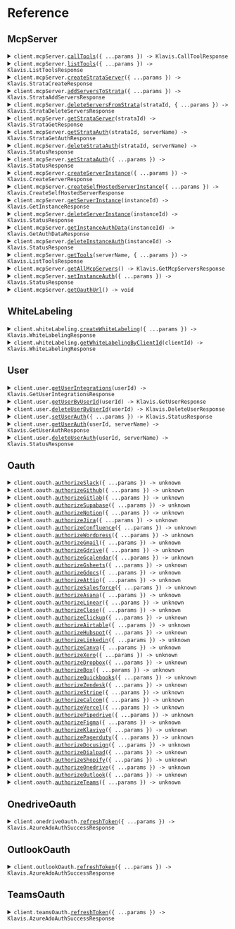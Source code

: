 # Reference

## McpServer

<details><summary><code>client.mcpServer.<a href="/src/api/resources/mcpServer/client/Client.ts">callTools</a>({ ...params }) -> Klavis.CallToolResponse</code></summary>
<dl>
<dd>

#### 📝 Description

<dl>
<dd>

<dl>
<dd>

Calls a tool on a specific remote MCP server, used for function calling. Eliminates the need for manual MCP code implementation.
Under the hood, Klavis will instantiates an MCP client and establishes a connection with the remote MCP server to call the tool.

</dd>
</dl>
</dd>
</dl>

#### 🔌 Usage

<dl>
<dd>

<dl>
<dd>

```typescript
await client.mcpServer.callTools({
    serverUrl: "serverUrl",
    toolName: "toolName",
});
```

</dd>
</dl>
</dd>
</dl>

#### ⚙️ Parameters

<dl>
<dd>

<dl>
<dd>

**request:** `Klavis.CallToolRequest`

</dd>
</dl>

<dl>
<dd>

**requestOptions:** `McpServer.RequestOptions`

</dd>
</dl>
</dd>
</dl>

</dd>
</dl>
</details>

<details><summary><code>client.mcpServer.<a href="/src/api/resources/mcpServer/client/Client.ts">listTools</a>({ ...params }) -> Klavis.ListToolsResponse</code></summary>
<dl>
<dd>

#### 📝 Description

<dl>
<dd>

<dl>
<dd>

Lists all tools available for a specific remote MCP server in various AI model formats.

This eliminates the need for manual MCP code implementation and format conversion.
Under the hood, Klavis instantiates an MCP client and establishes a connection
with the remote MCP server to retrieve available tools.

</dd>
</dl>
</dd>
</dl>

#### 🔌 Usage

<dl>
<dd>

<dl>
<dd>

```typescript
await client.mcpServer.listTools({
    serverUrl: "serverUrl",
});
```

</dd>
</dl>
</dd>
</dl>

#### ⚙️ Parameters

<dl>
<dd>

<dl>
<dd>

**request:** `Klavis.ListToolsRequest`

</dd>
</dl>

<dl>
<dd>

**requestOptions:** `McpServer.RequestOptions`

</dd>
</dl>
</dd>
</dl>

</dd>
</dl>
</details>

<details><summary><code>client.mcpServer.<a href="/src/api/resources/mcpServer/client/Client.ts">createStrataServer</a>({ ...params }) -> Klavis.StrataCreateResponse</code></summary>
<dl>
<dd>

#### 📝 Description

<dl>
<dd>

<dl>
<dd>

Create a Strata MCP server.

Parameters:

- servers: Can be 'ALL' to add all available Klavis integration, a list of specific server names, or null to add no servers
- externalServers: Optional list of external MCP servers to validate and add
  </dd>
  </dl>
  </dd>
  </dl>

#### 🔌 Usage

<dl>
<dd>

<dl>
<dd>

```typescript
await client.mcpServer.createStrataServer({
    userId: "userId",
});
```

</dd>
</dl>
</dd>
</dl>

#### ⚙️ Parameters

<dl>
<dd>

<dl>
<dd>

**request:** `Klavis.StrataCreateRequest`

</dd>
</dl>

<dl>
<dd>

**requestOptions:** `McpServer.RequestOptions`

</dd>
</dl>
</dd>
</dl>

</dd>
</dl>
</details>

<details><summary><code>client.mcpServer.<a href="/src/api/resources/mcpServer/client/Client.ts">addServersToStrata</a>({ ...params }) -> Klavis.StrataAddServersResponse</code></summary>
<dl>
<dd>

#### 📝 Description

<dl>
<dd>

<dl>
<dd>

Add servers to an existing Strata MCP server.

Note: After adding servers, you need to reconnect the MCP server so that list_tool can be updated with the new servers.

Parameters:

- servers: Can be 'ALL' to add all available servers, a list of specific server names, or null to add no servers
- externalServers: Optional list of external MCP servers to validate and add
  </dd>
  </dl>
  </dd>
  </dl>

#### 🔌 Usage

<dl>
<dd>

<dl>
<dd>

```typescript
await client.mcpServer.addServersToStrata({
    strataId: "strataId",
});
```

</dd>
</dl>
</dd>
</dl>

#### ⚙️ Parameters

<dl>
<dd>

<dl>
<dd>

**request:** `Klavis.StrataAddServersRequest`

</dd>
</dl>

<dl>
<dd>

**requestOptions:** `McpServer.RequestOptions`

</dd>
</dl>
</dd>
</dl>

</dd>
</dl>
</details>

<details><summary><code>client.mcpServer.<a href="/src/api/resources/mcpServer/client/Client.ts">deleteServersFromStrata</a>(strataId, { ...params }) -> Klavis.StrataDeleteServersResponse</code></summary>
<dl>
<dd>

#### 📝 Description

<dl>
<dd>

<dl>
<dd>

Delete servers from an existing Strata MCP server.

Note: After deleting servers, you need to reconnect the MCP server so that list_tool can be updated to reflect the removed servers.

Parameters:

- strataId: The strata server ID (path parameter)
- servers: Can be 'ALL' to delete all available Klavis integration, a list of specific server names, or null to delete no servers
- externalServers: Query parameter - comma-separated list of external server names to delete

Returns separate lists for deleted Klavis servers and deleted external servers.

</dd>
</dl>
</dd>
</dl>

#### 🔌 Usage

<dl>
<dd>

<dl>
<dd>

```typescript
await client.mcpServer.deleteServersFromStrata("strataId");
```

</dd>
</dl>
</dd>
</dl>

#### ⚙️ Parameters

<dl>
<dd>

<dl>
<dd>

**strataId:** `string`

</dd>
</dl>

<dl>
<dd>

**request:** `Klavis.DeleteServersFromStrataMcpServerStrataStrataIdServersDeleteRequest`

</dd>
</dl>

<dl>
<dd>

**requestOptions:** `McpServer.RequestOptions`

</dd>
</dl>
</dd>
</dl>

</dd>
</dl>
</details>

<details><summary><code>client.mcpServer.<a href="/src/api/resources/mcpServer/client/Client.ts">getStrataServer</a>(strataId) -> Klavis.StrataGetResponse</code></summary>
<dl>
<dd>

#### 📝 Description

<dl>
<dd>

<dl>
<dd>

Get information about an existing Strata MCP server instance.

Returns the strata URL, connected klavis servers, connected external servers (with URLs),
and authentication URLs for klavis servers.

</dd>
</dl>
</dd>
</dl>

#### 🔌 Usage

<dl>
<dd>

<dl>
<dd>

```typescript
await client.mcpServer.getStrataServer("strataId");
```

</dd>
</dl>
</dd>
</dl>

#### ⚙️ Parameters

<dl>
<dd>

<dl>
<dd>

**strataId:** `string`

</dd>
</dl>

<dl>
<dd>

**requestOptions:** `McpServer.RequestOptions`

</dd>
</dl>
</dd>
</dl>

</dd>
</dl>
</details>

<details><summary><code>client.mcpServer.<a href="/src/api/resources/mcpServer/client/Client.ts">getStrataAuth</a>(strataId, serverName) -> Klavis.StrataGetAuthResponse</code></summary>
<dl>
<dd>

#### 📝 Description

<dl>
<dd>

<dl>
<dd>

Retrieves authentication data for a specific integration within a Strata MCP server.

Returns the authentication data if available, along with authentication status.

</dd>
</dl>
</dd>
</dl>

#### 🔌 Usage

<dl>
<dd>

<dl>
<dd>

```typescript
await client.mcpServer.getStrataAuth("strataId", "Affinity");
```

</dd>
</dl>
</dd>
</dl>

#### ⚙️ Parameters

<dl>
<dd>

<dl>
<dd>

**strataId:** `string` — The strata server ID

</dd>
</dl>

<dl>
<dd>

**serverName:** `Klavis.McpServerName` — The name of the Klavis MCP server to get authentication for (e.g., 'GitHub', 'Jira')

</dd>
</dl>

<dl>
<dd>

**requestOptions:** `McpServer.RequestOptions`

</dd>
</dl>
</dd>
</dl>

</dd>
</dl>
</details>

<details><summary><code>client.mcpServer.<a href="/src/api/resources/mcpServer/client/Client.ts">deleteStrataAuth</a>(strataId, serverName) -> Klavis.StatusResponse</code></summary>
<dl>
<dd>

#### 📝 Description

<dl>
<dd>

<dl>
<dd>

Deletes authentication data for a specific integration within a Strata MCP server.

This will clear the stored authentication credentials, effectively unauthenticating the server.

</dd>
</dl>
</dd>
</dl>

#### 🔌 Usage

<dl>
<dd>

<dl>
<dd>

```typescript
await client.mcpServer.deleteStrataAuth("strataId", "Affinity");
```

</dd>
</dl>
</dd>
</dl>

#### ⚙️ Parameters

<dl>
<dd>

<dl>
<dd>

**strataId:** `string` — The strata server ID

</dd>
</dl>

<dl>
<dd>

**serverName:** `Klavis.McpServerName` — The name of the Klavis MCP server to delete authentication for (e.g., 'github', 'jira')

</dd>
</dl>

<dl>
<dd>

**requestOptions:** `McpServer.RequestOptions`

</dd>
</dl>
</dd>
</dl>

</dd>
</dl>
</details>

<details><summary><code>client.mcpServer.<a href="/src/api/resources/mcpServer/client/Client.ts">setStrataAuth</a>({ ...params }) -> Klavis.StatusResponse</code></summary>
<dl>
<dd>

#### 📝 Description

<dl>
<dd>

<dl>
<dd>

Sets authentication data for a specific integration within a Strata MCP server.

Accepts either API key authentication or general authentication data.

</dd>
</dl>
</dd>
</dl>

#### 🔌 Usage

<dl>
<dd>

<dl>
<dd>

```typescript
await client.mcpServer.setStrataAuth({
    strataId: "strataId",
    serverName: "Affinity",
    authData: {},
});
```

</dd>
</dl>
</dd>
</dl>

#### ⚙️ Parameters

<dl>
<dd>

<dl>
<dd>

**request:** `Klavis.StrataSetAuthRequest`

</dd>
</dl>

<dl>
<dd>

**requestOptions:** `McpServer.RequestOptions`

</dd>
</dl>
</dd>
</dl>

</dd>
</dl>
</details>

<details><summary><code>client.mcpServer.<a href="/src/api/resources/mcpServer/client/Client.ts">createServerInstance</a>({ ...params }) -> Klavis.CreateServerResponse</code></summary>
<dl>
<dd>

#### 📝 Description

<dl>
<dd>

<dl>
<dd>

Creates a URL for a specified MCP server,
validating the request with an API key and user details.
Returns the existing server URL if it already exists for the user.
If OAuth is configured for the server, also returns the base OAuth authorization URL.

</dd>
</dl>
</dd>
</dl>

#### 🔌 Usage

<dl>
<dd>

<dl>
<dd>

```typescript
await client.mcpServer.createServerInstance({
    serverName: "Affinity",
    userId: "userId",
});
```

</dd>
</dl>
</dd>
</dl>

#### ⚙️ Parameters

<dl>
<dd>

<dl>
<dd>

**request:** `Klavis.CreateServerRequest`

</dd>
</dl>

<dl>
<dd>

**requestOptions:** `McpServer.RequestOptions`

</dd>
</dl>
</dd>
</dl>

</dd>
</dl>
</details>

<details><summary><code>client.mcpServer.<a href="/src/api/resources/mcpServer/client/Client.ts">createSelfHostedServerInstance</a>({ ...params }) -> Klavis.CreateSelfHostedServerResponse</code></summary>
<dl>
<dd>

#### 📝 Description

<dl>
<dd>

<dl>
<dd>

Creates an instance id for a self-hosted MCP server,
validating the request with an API key and user details.
The main purpose of this endpoint is to create an instance id for a self-hosted MCP server.
The instance id is used to identify and store the auth metadata in the database.
Returns the existing instance id if it already exists for the user.

</dd>
</dl>
</dd>
</dl>

#### 🔌 Usage

<dl>
<dd>

<dl>
<dd>

```typescript
await client.mcpServer.createSelfHostedServerInstance({
    serverName: "Affinity",
    userId: "userId",
});
```

</dd>
</dl>
</dd>
</dl>

#### ⚙️ Parameters

<dl>
<dd>

<dl>
<dd>

**request:** `Klavis.CreateSelfHostedServerRequest`

</dd>
</dl>

<dl>
<dd>

**requestOptions:** `McpServer.RequestOptions`

</dd>
</dl>
</dd>
</dl>

</dd>
</dl>
</details>

<details><summary><code>client.mcpServer.<a href="/src/api/resources/mcpServer/client/Client.ts">getServerInstance</a>(instanceId) -> Klavis.GetInstanceResponse</code></summary>
<dl>
<dd>

#### 📝 Description

<dl>
<dd>

<dl>
<dd>

Checks the details of a specific server connection instance using its unique ID and API key,
returning server details like authentication status and associated server/platform info.

</dd>
</dl>
</dd>
</dl>

#### 🔌 Usage

<dl>
<dd>

<dl>
<dd>

```typescript
await client.mcpServer.getServerInstance("instanceId");
```

</dd>
</dl>
</dd>
</dl>

#### ⚙️ Parameters

<dl>
<dd>

<dl>
<dd>

**instanceId:** `string` — The ID of the connection integration instance whose status is being checked. This is returned by the Create API.

</dd>
</dl>

<dl>
<dd>

**requestOptions:** `McpServer.RequestOptions`

</dd>
</dl>
</dd>
</dl>

</dd>
</dl>
</details>

<details><summary><code>client.mcpServer.<a href="/src/api/resources/mcpServer/client/Client.ts">deleteServerInstance</a>(instanceId) -> Klavis.StatusResponse</code></summary>
<dl>
<dd>

#### 📝 Description

<dl>
<dd>

<dl>
<dd>

Completely removes a server connection instance using its unique ID,
deleting all associated data from the system.

</dd>
</dl>
</dd>
</dl>

#### 🔌 Usage

<dl>
<dd>

<dl>
<dd>

```typescript
await client.mcpServer.deleteServerInstance("instanceId");
```

</dd>
</dl>
</dd>
</dl>

#### ⚙️ Parameters

<dl>
<dd>

<dl>
<dd>

**instanceId:** `string` — The ID of the connection instance to delete.

</dd>
</dl>

<dl>
<dd>

**requestOptions:** `McpServer.RequestOptions`

</dd>
</dl>
</dd>
</dl>

</dd>
</dl>
</details>

<details><summary><code>client.mcpServer.<a href="/src/api/resources/mcpServer/client/Client.ts">getInstanceAuthData</a>(instanceId) -> Klavis.GetAuthDataResponse</code></summary>
<dl>
<dd>

#### 📝 Description

<dl>
<dd>

<dl>
<dd>

Retrieves the auth data for a specific integration instance that the API key owner controls.
Includes access token, refresh token, and other authentication data.

This endpoint includes proper ownership verification to ensure users can only access
authentication data for integration instances they own. It also handles token refresh if needed.

</dd>
</dl>
</dd>
</dl>

#### 🔌 Usage

<dl>
<dd>

<dl>
<dd>

```typescript
await client.mcpServer.getInstanceAuthData("instanceId");
```

</dd>
</dl>
</dd>
</dl>

#### ⚙️ Parameters

<dl>
<dd>

<dl>
<dd>

**instanceId:** `string` — The ID of the connection integration instance to get auth data for.

</dd>
</dl>

<dl>
<dd>

**requestOptions:** `McpServer.RequestOptions`

</dd>
</dl>
</dd>
</dl>

</dd>
</dl>
</details>

<details><summary><code>client.mcpServer.<a href="/src/api/resources/mcpServer/client/Client.ts">deleteInstanceAuth</a>(instanceId) -> Klavis.StatusResponse</code></summary>
<dl>
<dd>

#### 📝 Description

<dl>
<dd>

<dl>
<dd>

Deletes authentication data for a specific server connection instance.

</dd>
</dl>
</dd>
</dl>

#### 🔌 Usage

<dl>
<dd>

<dl>
<dd>

```typescript
await client.mcpServer.deleteInstanceAuth("instanceId");
```

</dd>
</dl>
</dd>
</dl>

#### ⚙️ Parameters

<dl>
<dd>

<dl>
<dd>

**instanceId:** `string` — The ID of the connection instance to delete auth for.

</dd>
</dl>

<dl>
<dd>

**requestOptions:** `McpServer.RequestOptions`

</dd>
</dl>
</dd>
</dl>

</dd>
</dl>
</details>

<details><summary><code>client.mcpServer.<a href="/src/api/resources/mcpServer/client/Client.ts">getTools</a>(serverName, { ...params }) -> Klavis.ListToolsResponse</code></summary>
<dl>
<dd>

#### 📝 Description

<dl>
<dd>

<dl>
<dd>

Get tools information for any MCP server.

</dd>
</dl>
</dd>
</dl>

#### 🔌 Usage

<dl>
<dd>

<dl>
<dd>

```typescript
await client.mcpServer.getTools("Affinity");
```

</dd>
</dl>
</dd>
</dl>

#### ⚙️ Parameters

<dl>
<dd>

<dl>
<dd>

**serverName:** `Klavis.McpServerName` — The name of the target MCP server. Case-insensitive (e.g., 'google calendar', 'GOOGLE_CALENDAR', 'Google Calendar' are all valid).

</dd>
</dl>

<dl>
<dd>

**request:** `Klavis.McpServerGetToolsRequest`

</dd>
</dl>

<dl>
<dd>

**requestOptions:** `McpServer.RequestOptions`

</dd>
</dl>
</dd>
</dl>

</dd>
</dl>
</details>

<details><summary><code>client.mcpServer.<a href="/src/api/resources/mcpServer/client/Client.ts">getAllMcpServers</a>() -> Klavis.GetMcpServersResponse</code></summary>
<dl>
<dd>

#### 📝 Description

<dl>
<dd>

<dl>
<dd>

Get all MCP servers with their basic information including id, name, description, and tools.

</dd>
</dl>
</dd>
</dl>

#### 🔌 Usage

<dl>
<dd>

<dl>
<dd>

```typescript
await client.mcpServer.getAllMcpServers();
```

</dd>
</dl>
</dd>
</dl>

#### ⚙️ Parameters

<dl>
<dd>

<dl>
<dd>

**requestOptions:** `McpServer.RequestOptions`

</dd>
</dl>
</dd>
</dl>

</dd>
</dl>
</details>

<details><summary><code>client.mcpServer.<a href="/src/api/resources/mcpServer/client/Client.ts">setInstanceAuth</a>({ ...params }) -> Klavis.StatusResponse</code></summary>
<dl>
<dd>

#### 📝 Description

<dl>
<dd>

<dl>
<dd>

Sets authentication data for a specific integration instance.
Accepts either API key authentication or general authentication data.
This updates the auth_metadata for the specified integration instance.

</dd>
</dl>
</dd>
</dl>

#### 🔌 Usage

<dl>
<dd>

<dl>
<dd>

```typescript
await client.mcpServer.setInstanceAuth({
    instanceId: "instanceId",
    authData: {},
});
```

</dd>
</dl>
</dd>
</dl>

#### ⚙️ Parameters

<dl>
<dd>

<dl>
<dd>

**request:** `Klavis.SetAuthRequest`

</dd>
</dl>

<dl>
<dd>

**requestOptions:** `McpServer.RequestOptions`

</dd>
</dl>
</dd>
</dl>

</dd>
</dl>
</details>

<details><summary><code>client.mcpServer.<a href="/src/api/resources/mcpServer/client/Client.ts">getOauthUrl</a>() -> void</code></summary>
<dl>
<dd>

#### 🔌 Usage

<dl>
<dd>

<dl>
<dd>

```typescript
await client.mcpServer.getOauthUrl();
```

</dd>
</dl>
</dd>
</dl>

#### ⚙️ Parameters

<dl>
<dd>

<dl>
<dd>

**requestOptions:** `McpServer.RequestOptions`

</dd>
</dl>
</dd>
</dl>

</dd>
</dl>
</details>

## WhiteLabeling

<details><summary><code>client.whiteLabeling.<a href="/src/api/resources/whiteLabeling/client/Client.ts">createWhiteLabeling</a>({ ...params }) -> Klavis.WhiteLabelingResponse</code></summary>
<dl>
<dd>

#### 📝 Description

<dl>
<dd>

<dl>
<dd>

Saves OAuth white labeling information, or updates existing information if the `client_id` matches.

</dd>
</dl>
</dd>
</dl>

#### 🔌 Usage

<dl>
<dd>

<dl>
<dd>

```typescript
await client.whiteLabeling.createWhiteLabeling({
    client_id: "client_id",
    client_secret: "client_secret",
    server_name: "Airtable",
});
```

</dd>
</dl>
</dd>
</dl>

#### ⚙️ Parameters

<dl>
<dd>

<dl>
<dd>

**request:** `Klavis.CreateWhiteLabelingRequest`

</dd>
</dl>

<dl>
<dd>

**requestOptions:** `WhiteLabeling.RequestOptions`

</dd>
</dl>
</dd>
</dl>

</dd>
</dl>
</details>

<details><summary><code>client.whiteLabeling.<a href="/src/api/resources/whiteLabeling/client/Client.ts">getWhiteLabelingByClientId</a>(clientId) -> Klavis.WhiteLabelingResponse</code></summary>
<dl>
<dd>

#### 📝 Description

<dl>
<dd>

<dl>
<dd>

Retrieves white labeling information for a specific OAuth client ID.

</dd>
</dl>
</dd>
</dl>

#### 🔌 Usage

<dl>
<dd>

<dl>
<dd>

```typescript
await client.whiteLabeling.getWhiteLabelingByClientId("client_id");
```

</dd>
</dl>
</dd>
</dl>

#### ⚙️ Parameters

<dl>
<dd>

<dl>
<dd>

**clientId:** `string`

</dd>
</dl>

<dl>
<dd>

**requestOptions:** `WhiteLabeling.RequestOptions`

</dd>
</dl>
</dd>
</dl>

</dd>
</dl>
</details>

## User

<details><summary><code>client.user.<a href="/src/api/resources/user/client/Client.ts">getUserIntegrations</a>(userId) -> Klavis.GetUserIntegrationsResponse</code></summary>
<dl>
<dd>

#### 📝 Description

<dl>
<dd>

<dl>
<dd>

Get all available integrations (MCP server names) by user ID.
Returns a list of integration names as McpServerName types.

</dd>
</dl>
</dd>
</dl>

#### 🔌 Usage

<dl>
<dd>

<dl>
<dd>

```typescript
await client.user.getUserIntegrations("userId");
```

</dd>
</dl>
</dd>
</dl>

#### ⚙️ Parameters

<dl>
<dd>

<dl>
<dd>

**userId:** `string` — The external user ID

</dd>
</dl>

<dl>
<dd>

**requestOptions:** `User.RequestOptions`

</dd>
</dl>
</dd>
</dl>

</dd>
</dl>
</details>

<details><summary><code>client.user.<a href="/src/api/resources/user/client/Client.ts">getUserByUserId</a>(userId) -> Klavis.GetUserResponse</code></summary>
<dl>
<dd>

#### 📝 Description

<dl>
<dd>

<dl>
<dd>

Get user information by user_id.

</dd>
</dl>
</dd>
</dl>

#### 🔌 Usage

<dl>
<dd>

<dl>
<dd>

```typescript
await client.user.getUserByUserId("userId");
```

</dd>
</dl>
</dd>
</dl>

#### ⚙️ Parameters

<dl>
<dd>

<dl>
<dd>

**userId:** `string` — The identifier for the user to fetch.

</dd>
</dl>

<dl>
<dd>

**requestOptions:** `User.RequestOptions`

</dd>
</dl>
</dd>
</dl>

</dd>
</dl>
</details>

<details><summary><code>client.user.<a href="/src/api/resources/user/client/Client.ts">deleteUserByUserId</a>(userId) -> Klavis.DeleteUserResponse</code></summary>
<dl>
<dd>

#### 📝 Description

<dl>
<dd>

<dl>
<dd>

Delete a user and all associated data by user_id.
Users cannot delete their own accounts.
This operation will permanently remove all user data.

</dd>
</dl>
</dd>
</dl>

#### 🔌 Usage

<dl>
<dd>

<dl>
<dd>

```typescript
await client.user.deleteUserByUserId("userId");
```

</dd>
</dl>
</dd>
</dl>

#### ⚙️ Parameters

<dl>
<dd>

<dl>
<dd>

**userId:** `string` — The identifier for the user to delete.

</dd>
</dl>

<dl>
<dd>

**requestOptions:** `User.RequestOptions`

</dd>
</dl>
</dd>
</dl>

</dd>
</dl>
</details>

<details><summary><code>client.user.<a href="/src/api/resources/user/client/Client.ts">setUserAuth</a>({ ...params }) -> Klavis.StatusResponse</code></summary>
<dl>
<dd>

#### 📝 Description

<dl>
<dd>

<dl>
<dd>

Sets authentication data for a specific integration for a user.

Accepts either API key authentication or general authentication data.
This updates the auth_metadata for the specified user's integration instance.

</dd>
</dl>
</dd>
</dl>

#### 🔌 Usage

<dl>
<dd>

<dl>
<dd>

```typescript
await client.user.setUserAuth({
    userId: "userId",
    serverName: "Affinity",
    authData: {},
});
```

</dd>
</dl>
</dd>
</dl>

#### ⚙️ Parameters

<dl>
<dd>

<dl>
<dd>

**request:** `Klavis.SetUserAuthRequest`

</dd>
</dl>

<dl>
<dd>

**requestOptions:** `User.RequestOptions`

</dd>
</dl>
</dd>
</dl>

</dd>
</dl>
</details>

<details><summary><code>client.user.<a href="/src/api/resources/user/client/Client.ts">getUserAuth</a>(userId, serverName) -> Klavis.GetUserAuthResponse</code></summary>
<dl>
<dd>

#### 📝 Description

<dl>
<dd>

<dl>
<dd>

Retrieves authentication data for a specific integration for a user.

Returns the authentication data if available, along with authentication status.
Includes token refresh handling if needed.

</dd>
</dl>
</dd>
</dl>

#### 🔌 Usage

<dl>
<dd>

<dl>
<dd>

```typescript
await client.user.getUserAuth("userId", "Affinity");
```

</dd>
</dl>
</dd>
</dl>

#### ⚙️ Parameters

<dl>
<dd>

<dl>
<dd>

**userId:** `string` — The identifier for the user

</dd>
</dl>

<dl>
<dd>

**serverName:** `Klavis.McpServerName` — The name of the MCP server (e.g., 'GitHub', 'Jira')

</dd>
</dl>

<dl>
<dd>

**requestOptions:** `User.RequestOptions`

</dd>
</dl>
</dd>
</dl>

</dd>
</dl>
</details>

<details><summary><code>client.user.<a href="/src/api/resources/user/client/Client.ts">deleteUserAuth</a>(userId, serverName) -> Klavis.StatusResponse</code></summary>
<dl>
<dd>

#### 📝 Description

<dl>
<dd>

<dl>
<dd>

Deletes authentication data for a specific integration for a user.

This will clear the stored authentication credentials, effectively unauthenticating the integration.

</dd>
</dl>
</dd>
</dl>

#### 🔌 Usage

<dl>
<dd>

<dl>
<dd>

```typescript
await client.user.deleteUserAuth("userId", "Affinity");
```

</dd>
</dl>
</dd>
</dl>

#### ⚙️ Parameters

<dl>
<dd>

<dl>
<dd>

**userId:** `string` — The unique identifier for the user

</dd>
</dl>

<dl>
<dd>

**serverName:** `Klavis.McpServerName` — The name of the MCP server to delete authentication for (e.g., 'github', 'jira')

</dd>
</dl>

<dl>
<dd>

**requestOptions:** `User.RequestOptions`

</dd>
</dl>
</dd>
</dl>

</dd>
</dl>
</details>

## Oauth

<details><summary><code>client.oauth.<a href="/src/api/resources/oauth/client/Client.ts">authorizeSlack</a>({ ...params }) -> unknown</code></summary>
<dl>
<dd>

#### 📝 Description

<dl>
<dd>

<dl>
<dd>

Start Slack OAuth flow

Parameters:

- instance_id: Identifier for the instance requesting authorization
- client_id: Optional client ID for white labeling
- scope: Optional scopes to request (comma-separated)
- user_scope: Optional user-specific scopes to request (comma-separated)
- redirect_url: Optional URL to redirect to after authorization completes
  </dd>
  </dl>
  </dd>
  </dl>

#### 🔌 Usage

<dl>
<dd>

<dl>
<dd>

```typescript
await client.oauth.authorizeSlack({
    instance_id: "instance_id",
});
```

</dd>
</dl>
</dd>
</dl>

#### ⚙️ Parameters

<dl>
<dd>

<dl>
<dd>

**request:** `Klavis.OauthAuthorizeSlackRequest`

</dd>
</dl>

<dl>
<dd>

**requestOptions:** `Oauth.RequestOptions`

</dd>
</dl>
</dd>
</dl>

</dd>
</dl>
</details>

<details><summary><code>client.oauth.<a href="/src/api/resources/oauth/client/Client.ts">authorizeGithub</a>({ ...params }) -> unknown</code></summary>
<dl>
<dd>

#### 📝 Description

<dl>
<dd>

<dl>
<dd>

Start GitHub OAuth flow

Parameters:

- instance_id: Identifier for the instance requesting authorization
- client_id: Optional client ID for white labeling
- scope: Optional scopes to request (comma-separated)
- redirect_url: Optional URL to redirect to after authorization completes
  </dd>
  </dl>
  </dd>
  </dl>

#### 🔌 Usage

<dl>
<dd>

<dl>
<dd>

```typescript
await client.oauth.authorizeGithub({
    instance_id: "instance_id",
});
```

</dd>
</dl>
</dd>
</dl>

#### ⚙️ Parameters

<dl>
<dd>

<dl>
<dd>

**request:** `Klavis.OauthAuthorizeGithubRequest`

</dd>
</dl>

<dl>
<dd>

**requestOptions:** `Oauth.RequestOptions`

</dd>
</dl>
</dd>
</dl>

</dd>
</dl>
</details>

<details><summary><code>client.oauth.<a href="/src/api/resources/oauth/client/Client.ts">authorizeGitlab</a>({ ...params }) -> unknown</code></summary>
<dl>
<dd>

#### 📝 Description

<dl>
<dd>

<dl>
<dd>

Start GitLab OAuth flow

Parameters:

- instance_id: Identifier for the instance requesting authorization
- client_id: Optional client ID for white labeling
- scope: Optional scopes to request (space-separated)
- redirect_url: Optional URL to redirect to after authorization completes
  </dd>
  </dl>
  </dd>
  </dl>

#### 🔌 Usage

<dl>
<dd>

<dl>
<dd>

```typescript
await client.oauth.authorizeGitlab({
    instance_id: "instance_id",
});
```

</dd>
</dl>
</dd>
</dl>

#### ⚙️ Parameters

<dl>
<dd>

<dl>
<dd>

**request:** `Klavis.OauthAuthorizeGitlabRequest`

</dd>
</dl>

<dl>
<dd>

**requestOptions:** `Oauth.RequestOptions`

</dd>
</dl>
</dd>
</dl>

</dd>
</dl>
</details>

<details><summary><code>client.oauth.<a href="/src/api/resources/oauth/client/Client.ts">authorizeSupabase</a>({ ...params }) -> unknown</code></summary>
<dl>
<dd>

#### 📝 Description

<dl>
<dd>

<dl>
<dd>

Start Supabase OAuth flow

Parameters:

- instance_id: Identifier for the instance requesting authorization
- client_id: Optional client ID for white labeling
- redirect_url: Optional URL to redirect to after authorization completes
  </dd>
  </dl>
  </dd>
  </dl>

#### 🔌 Usage

<dl>
<dd>

<dl>
<dd>

```typescript
await client.oauth.authorizeSupabase({
    instance_id: "instance_id",
});
```

</dd>
</dl>
</dd>
</dl>

#### ⚙️ Parameters

<dl>
<dd>

<dl>
<dd>

**request:** `Klavis.OauthAuthorizeSupabaseRequest`

</dd>
</dl>

<dl>
<dd>

**requestOptions:** `Oauth.RequestOptions`

</dd>
</dl>
</dd>
</dl>

</dd>
</dl>
</details>

<details><summary><code>client.oauth.<a href="/src/api/resources/oauth/client/Client.ts">authorizeNotion</a>({ ...params }) -> unknown</code></summary>
<dl>
<dd>

#### 📝 Description

<dl>
<dd>

<dl>
<dd>

Start Notion OAuth flow

Parameters:

- instance_id: Identifier for the instance requesting authorization
- client_id: Optional client ID for white labeling
- scope: Optional scopes to request (comma-separated)
- redirect_url: Optional URL to redirect to after authorization completes
  </dd>
  </dl>
  </dd>
  </dl>

#### 🔌 Usage

<dl>
<dd>

<dl>
<dd>

```typescript
await client.oauth.authorizeNotion({
    instance_id: "instance_id",
});
```

</dd>
</dl>
</dd>
</dl>

#### ⚙️ Parameters

<dl>
<dd>

<dl>
<dd>

**request:** `Klavis.OauthAuthorizeNotionRequest`

</dd>
</dl>

<dl>
<dd>

**requestOptions:** `Oauth.RequestOptions`

</dd>
</dl>
</dd>
</dl>

</dd>
</dl>
</details>

<details><summary><code>client.oauth.<a href="/src/api/resources/oauth/client/Client.ts">authorizeJira</a>({ ...params }) -> unknown</code></summary>
<dl>
<dd>

#### 📝 Description

<dl>
<dd>

<dl>
<dd>

Start Jira OAuth flow

Parameters:

- instance_id: Identifier for the instance requesting authorization
- client_id: Optional client ID for white labeling
- scope: Optional scopes to request (comma-separated)
- redirect_url: Optional URL to redirect to after authorization completes
  </dd>
  </dl>
  </dd>
  </dl>

#### 🔌 Usage

<dl>
<dd>

<dl>
<dd>

```typescript
await client.oauth.authorizeJira({
    instance_id: "instance_id",
});
```

</dd>
</dl>
</dd>
</dl>

#### ⚙️ Parameters

<dl>
<dd>

<dl>
<dd>

**request:** `Klavis.OauthAuthorizeJiraRequest`

</dd>
</dl>

<dl>
<dd>

**requestOptions:** `Oauth.RequestOptions`

</dd>
</dl>
</dd>
</dl>

</dd>
</dl>
</details>

<details><summary><code>client.oauth.<a href="/src/api/resources/oauth/client/Client.ts">authorizeConfluence</a>({ ...params }) -> unknown</code></summary>
<dl>
<dd>

#### 📝 Description

<dl>
<dd>

<dl>
<dd>

Start Confluence OAuth flow

Parameters:

- instance_id: Identifier for the instance requesting authorization
- client_id: Optional client ID for white labeling
- scope: Optional scopes to request (comma-separated)
- redirect_url: Optional URL to redirect to after authorization completes
  </dd>
  </dl>
  </dd>
  </dl>

#### 🔌 Usage

<dl>
<dd>

<dl>
<dd>

```typescript
await client.oauth.authorizeConfluence({
    instance_id: "instance_id",
});
```

</dd>
</dl>
</dd>
</dl>

#### ⚙️ Parameters

<dl>
<dd>

<dl>
<dd>

**request:** `Klavis.OauthAuthorizeConfluenceRequest`

</dd>
</dl>

<dl>
<dd>

**requestOptions:** `Oauth.RequestOptions`

</dd>
</dl>
</dd>
</dl>

</dd>
</dl>
</details>

<details><summary><code>client.oauth.<a href="/src/api/resources/oauth/client/Client.ts">authorizeWordpress</a>({ ...params }) -> unknown</code></summary>
<dl>
<dd>

#### 📝 Description

<dl>
<dd>

<dl>
<dd>

Start WordPress OAuth flow

Parameters:

- instance_id: Identifier for the instance requesting authorization
- client_id: Optional client ID for white labeling
- scope: Optional scopes to request (comma-separated)
- redirect_url: Optional URL to redirect to after authorization completes
  </dd>
  </dl>
  </dd>
  </dl>

#### 🔌 Usage

<dl>
<dd>

<dl>
<dd>

```typescript
await client.oauth.authorizeWordpress({
    instance_id: "instance_id",
});
```

</dd>
</dl>
</dd>
</dl>

#### ⚙️ Parameters

<dl>
<dd>

<dl>
<dd>

**request:** `Klavis.OauthAuthorizeWordpressRequest`

</dd>
</dl>

<dl>
<dd>

**requestOptions:** `Oauth.RequestOptions`

</dd>
</dl>
</dd>
</dl>

</dd>
</dl>
</details>

<details><summary><code>client.oauth.<a href="/src/api/resources/oauth/client/Client.ts">authorizeGmail</a>({ ...params }) -> unknown</code></summary>
<dl>
<dd>

#### 📝 Description

<dl>
<dd>

<dl>
<dd>

Start Gmail OAuth flow

Parameters:

- instance_id: Identifier for the instance requesting authorization
- client_id: Optional client ID for white labeling
- scope: Optional scopes to request (comma-separated)
- redirect_url: Optional URL to redirect to after authorization completes
  </dd>
  </dl>
  </dd>
  </dl>

#### 🔌 Usage

<dl>
<dd>

<dl>
<dd>

```typescript
await client.oauth.authorizeGmail({
    instance_id: "instance_id",
});
```

</dd>
</dl>
</dd>
</dl>

#### ⚙️ Parameters

<dl>
<dd>

<dl>
<dd>

**request:** `Klavis.OauthAuthorizeGmailRequest`

</dd>
</dl>

<dl>
<dd>

**requestOptions:** `Oauth.RequestOptions`

</dd>
</dl>
</dd>
</dl>

</dd>
</dl>
</details>

<details><summary><code>client.oauth.<a href="/src/api/resources/oauth/client/Client.ts">authorizeGdrive</a>({ ...params }) -> unknown</code></summary>
<dl>
<dd>

#### 📝 Description

<dl>
<dd>

<dl>
<dd>

Start Google Drive OAuth flow

Parameters:

- instance_id: Identifier for the instance requesting authorization
- client_id: Optional client ID for white labeling
- scope: Optional scopes to request (comma-separated)
- redirect_url: Optional URL to redirect to after authorization completes
  </dd>
  </dl>
  </dd>
  </dl>

#### 🔌 Usage

<dl>
<dd>

<dl>
<dd>

```typescript
await client.oauth.authorizeGdrive({
    instance_id: "instance_id",
});
```

</dd>
</dl>
</dd>
</dl>

#### ⚙️ Parameters

<dl>
<dd>

<dl>
<dd>

**request:** `Klavis.OauthAuthorizeGdriveRequest`

</dd>
</dl>

<dl>
<dd>

**requestOptions:** `Oauth.RequestOptions`

</dd>
</dl>
</dd>
</dl>

</dd>
</dl>
</details>

<details><summary><code>client.oauth.<a href="/src/api/resources/oauth/client/Client.ts">authorizeGcalendar</a>({ ...params }) -> unknown</code></summary>
<dl>
<dd>

#### 📝 Description

<dl>
<dd>

<dl>
<dd>

Start Google Calendar OAuth flow

Parameters:

- instance_id: Identifier for the instance requesting authorization
- client_id: Optional client ID for white labeling
- scope: Optional scopes to request (comma-separated)
- redirect_url: Optional URL to redirect to after authorization completes
  </dd>
  </dl>
  </dd>
  </dl>

#### 🔌 Usage

<dl>
<dd>

<dl>
<dd>

```typescript
await client.oauth.authorizeGcalendar({
    instance_id: "instance_id",
});
```

</dd>
</dl>
</dd>
</dl>

#### ⚙️ Parameters

<dl>
<dd>

<dl>
<dd>

**request:** `Klavis.OauthAuthorizeGcalendarRequest`

</dd>
</dl>

<dl>
<dd>

**requestOptions:** `Oauth.RequestOptions`

</dd>
</dl>
</dd>
</dl>

</dd>
</dl>
</details>

<details><summary><code>client.oauth.<a href="/src/api/resources/oauth/client/Client.ts">authorizeGsheets</a>({ ...params }) -> unknown</code></summary>
<dl>
<dd>

#### 📝 Description

<dl>
<dd>

<dl>
<dd>

Start Google Sheets OAuth flow

Parameters:

- instance_id: Identifier for the instance requesting authorization
- client_id: Optional client ID for white labeling
- scope: Optional scopes to request (comma-separated)
- redirect_url: Optional URL to redirect to after authorization completes
  </dd>
  </dl>
  </dd>
  </dl>

#### 🔌 Usage

<dl>
<dd>

<dl>
<dd>

```typescript
await client.oauth.authorizeGsheets({
    instance_id: "instance_id",
});
```

</dd>
</dl>
</dd>
</dl>

#### ⚙️ Parameters

<dl>
<dd>

<dl>
<dd>

**request:** `Klavis.OauthAuthorizeGsheetsRequest`

</dd>
</dl>

<dl>
<dd>

**requestOptions:** `Oauth.RequestOptions`

</dd>
</dl>
</dd>
</dl>

</dd>
</dl>
</details>

<details><summary><code>client.oauth.<a href="/src/api/resources/oauth/client/Client.ts">authorizeGdocs</a>({ ...params }) -> unknown</code></summary>
<dl>
<dd>

#### 📝 Description

<dl>
<dd>

<dl>
<dd>

Start Google Docs OAuth flow

Parameters:

- instance_id: Identifier for the instance requesting authorization
- client_id: Optional client ID for white labeling
- scope: Optional scopes to request (comma-separated)
- redirect_url: Optional URL to redirect to after authorization completes
  </dd>
  </dl>
  </dd>
  </dl>

#### 🔌 Usage

<dl>
<dd>

<dl>
<dd>

```typescript
await client.oauth.authorizeGdocs({
    instance_id: "instance_id",
});
```

</dd>
</dl>
</dd>
</dl>

#### ⚙️ Parameters

<dl>
<dd>

<dl>
<dd>

**request:** `Klavis.OauthAuthorizeGdocsRequest`

</dd>
</dl>

<dl>
<dd>

**requestOptions:** `Oauth.RequestOptions`

</dd>
</dl>
</dd>
</dl>

</dd>
</dl>
</details>

<details><summary><code>client.oauth.<a href="/src/api/resources/oauth/client/Client.ts">authorizeAttio</a>({ ...params }) -> unknown</code></summary>
<dl>
<dd>

#### 📝 Description

<dl>
<dd>

<dl>
<dd>

Start Attio OAuth flow

Parameters:

- instance_id: Identifier for the instance requesting authorization
- client_id: Optional client ID for white labeling
- redirect_url: Optional URL to redirect to after authorization completes
  </dd>
  </dl>
  </dd>
  </dl>

#### 🔌 Usage

<dl>
<dd>

<dl>
<dd>

```typescript
await client.oauth.authorizeAttio({
    instance_id: "instance_id",
});
```

</dd>
</dl>
</dd>
</dl>

#### ⚙️ Parameters

<dl>
<dd>

<dl>
<dd>

**request:** `Klavis.OauthAuthorizeAttioRequest`

</dd>
</dl>

<dl>
<dd>

**requestOptions:** `Oauth.RequestOptions`

</dd>
</dl>
</dd>
</dl>

</dd>
</dl>
</details>

<details><summary><code>client.oauth.<a href="/src/api/resources/oauth/client/Client.ts">authorizeSalesforce</a>({ ...params }) -> unknown</code></summary>
<dl>
<dd>

#### 📝 Description

<dl>
<dd>

<dl>
<dd>

Start Salesforce OAuth flow

Parameters:

- instance_id: Identifier for the instance requesting authorization
- client_id: Optional client ID for white labeling
- scope: Optional scopes to request (space-separated)
- redirect_url: Optional URL to redirect to after authorization completes
- instance_url: Optional Salesforce instance URL for sandbox or custom domains
  </dd>
  </dl>
  </dd>
  </dl>

#### 🔌 Usage

<dl>
<dd>

<dl>
<dd>

```typescript
await client.oauth.authorizeSalesforce({
    instance_id: "instance_id",
});
```

</dd>
</dl>
</dd>
</dl>

#### ⚙️ Parameters

<dl>
<dd>

<dl>
<dd>

**request:** `Klavis.OauthAuthorizeSalesforceRequest`

</dd>
</dl>

<dl>
<dd>

**requestOptions:** `Oauth.RequestOptions`

</dd>
</dl>
</dd>
</dl>

</dd>
</dl>
</details>

<details><summary><code>client.oauth.<a href="/src/api/resources/oauth/client/Client.ts">authorizeAsana</a>({ ...params }) -> unknown</code></summary>
<dl>
<dd>

#### 📝 Description

<dl>
<dd>

<dl>
<dd>

Start Asana OAuth flow

Parameters:

- instance_id: Identifier for the instance requesting authorization
- client_id: Optional client ID for white labeling
- scope: Optional scopes to request (comma-separated)
- redirect_url: Optional URL to redirect to after authorization completes
  </dd>
  </dl>
  </dd>
  </dl>

#### 🔌 Usage

<dl>
<dd>

<dl>
<dd>

```typescript
await client.oauth.authorizeAsana({
    instance_id: "instance_id",
});
```

</dd>
</dl>
</dd>
</dl>

#### ⚙️ Parameters

<dl>
<dd>

<dl>
<dd>

**request:** `Klavis.OauthAuthorizeAsanaRequest`

</dd>
</dl>

<dl>
<dd>

**requestOptions:** `Oauth.RequestOptions`

</dd>
</dl>
</dd>
</dl>

</dd>
</dl>
</details>

<details><summary><code>client.oauth.<a href="/src/api/resources/oauth/client/Client.ts">authorizeLinear</a>({ ...params }) -> unknown</code></summary>
<dl>
<dd>

#### 📝 Description

<dl>
<dd>

<dl>
<dd>

Start Linear OAuth flow

Parameters:

- instance_id: Identifier for the instance requesting authorization
- client_id: Optional client ID for white labeling
- scope: Optional scopes to request (comma-separated)
- redirect_url: Optional URL to redirect to after authorization completes
  </dd>
  </dl>
  </dd>
  </dl>

#### 🔌 Usage

<dl>
<dd>

<dl>
<dd>

```typescript
await client.oauth.authorizeLinear({
    instance_id: "instance_id",
});
```

</dd>
</dl>
</dd>
</dl>

#### ⚙️ Parameters

<dl>
<dd>

<dl>
<dd>

**request:** `Klavis.OauthAuthorizeLinearRequest`

</dd>
</dl>

<dl>
<dd>

**requestOptions:** `Oauth.RequestOptions`

</dd>
</dl>
</dd>
</dl>

</dd>
</dl>
</details>

<details><summary><code>client.oauth.<a href="/src/api/resources/oauth/client/Client.ts">authorizeClose</a>({ ...params }) -> unknown</code></summary>
<dl>
<dd>

#### 📝 Description

<dl>
<dd>

<dl>
<dd>

Start Close OAuth flow

Parameters:

- instance_id: Identifier for the instance requesting authorization
- client_id: Optional client ID for white labeling
- scope: Optional scopes to request (comma-separated)
- redirect_url: Optional URL to redirect to after authorization completes
  </dd>
  </dl>
  </dd>
  </dl>

#### 🔌 Usage

<dl>
<dd>

<dl>
<dd>

```typescript
await client.oauth.authorizeClose({
    instance_id: "instance_id",
});
```

</dd>
</dl>
</dd>
</dl>

#### ⚙️ Parameters

<dl>
<dd>

<dl>
<dd>

**request:** `Klavis.OauthAuthorizeCloseRequest`

</dd>
</dl>

<dl>
<dd>

**requestOptions:** `Oauth.RequestOptions`

</dd>
</dl>
</dd>
</dl>

</dd>
</dl>
</details>

<details><summary><code>client.oauth.<a href="/src/api/resources/oauth/client/Client.ts">authorizeClickup</a>({ ...params }) -> unknown</code></summary>
<dl>
<dd>

#### 📝 Description

<dl>
<dd>

<dl>
<dd>

Start ClickUp OAuth flow

Parameters:

- instance_id: Identifier for the instance requesting authorization
- client_id: Optional client ID for white labeling
- redirect_url: Optional URL to redirect to after authorization completes
  </dd>
  </dl>
  </dd>
  </dl>

#### 🔌 Usage

<dl>
<dd>

<dl>
<dd>

```typescript
await client.oauth.authorizeClickup({
    instance_id: "instance_id",
});
```

</dd>
</dl>
</dd>
</dl>

#### ⚙️ Parameters

<dl>
<dd>

<dl>
<dd>

**request:** `Klavis.OauthAuthorizeClickupRequest`

</dd>
</dl>

<dl>
<dd>

**requestOptions:** `Oauth.RequestOptions`

</dd>
</dl>
</dd>
</dl>

</dd>
</dl>
</details>

<details><summary><code>client.oauth.<a href="/src/api/resources/oauth/client/Client.ts">authorizeAirtable</a>({ ...params }) -> unknown</code></summary>
<dl>
<dd>

#### 📝 Description

<dl>
<dd>

<dl>
<dd>

Start Airtable OAuth flow

Parameters:

- instance_id: Identifier for the instance requesting authorization
- client_id: Optional client ID for white labeling
- scope: Optional scopes to request (space-separated)
- redirect_url: Optional URL to redirect to after authorization completes
  </dd>
  </dl>
  </dd>
  </dl>

#### 🔌 Usage

<dl>
<dd>

<dl>
<dd>

```typescript
await client.oauth.authorizeAirtable({
    instance_id: "instance_id",
});
```

</dd>
</dl>
</dd>
</dl>

#### ⚙️ Parameters

<dl>
<dd>

<dl>
<dd>

**request:** `Klavis.OauthAuthorizeAirtableRequest`

</dd>
</dl>

<dl>
<dd>

**requestOptions:** `Oauth.RequestOptions`

</dd>
</dl>
</dd>
</dl>

</dd>
</dl>
</details>

<details><summary><code>client.oauth.<a href="/src/api/resources/oauth/client/Client.ts">authorizeHubspot</a>({ ...params }) -> unknown</code></summary>
<dl>
<dd>

#### 📝 Description

<dl>
<dd>

<dl>
<dd>

Start HubSpot OAuth flow

Parameters:

- instance_id: Identifier for the instance requesting authorization
- client_id: Optional client ID for white labeling
- scope: Optional scopes to request (space-separated)
- redirect_url: Optional URL to redirect to after authorization completes
  </dd>
  </dl>
  </dd>
  </dl>

#### 🔌 Usage

<dl>
<dd>

<dl>
<dd>

```typescript
await client.oauth.authorizeHubspot({
    instance_id: "instance_id",
});
```

</dd>
</dl>
</dd>
</dl>

#### ⚙️ Parameters

<dl>
<dd>

<dl>
<dd>

**request:** `Klavis.OauthAuthorizeHubspotRequest`

</dd>
</dl>

<dl>
<dd>

**requestOptions:** `Oauth.RequestOptions`

</dd>
</dl>
</dd>
</dl>

</dd>
</dl>
</details>

<details><summary><code>client.oauth.<a href="/src/api/resources/oauth/client/Client.ts">authorizeLinkedin</a>({ ...params }) -> unknown</code></summary>
<dl>
<dd>

#### 📝 Description

<dl>
<dd>

<dl>
<dd>

Start LinkedIn OAuth flow

Parameters:

- instance_id: Identifier for the instance requesting authorization
- client_id: Optional client ID for white labeling
- scope: Optional scopes to request (comma-separated)
- redirect_url: Optional URL to redirect to after authorization completes
  </dd>
  </dl>
  </dd>
  </dl>

#### 🔌 Usage

<dl>
<dd>

<dl>
<dd>

```typescript
await client.oauth.authorizeLinkedin({
    instance_id: "instance_id",
});
```

</dd>
</dl>
</dd>
</dl>

#### ⚙️ Parameters

<dl>
<dd>

<dl>
<dd>

**request:** `Klavis.OauthAuthorizeLinkedinRequest`

</dd>
</dl>

<dl>
<dd>

**requestOptions:** `Oauth.RequestOptions`

</dd>
</dl>
</dd>
</dl>

</dd>
</dl>
</details>

<details><summary><code>client.oauth.<a href="/src/api/resources/oauth/client/Client.ts">authorizeCanva</a>({ ...params }) -> unknown</code></summary>
<dl>
<dd>

#### 📝 Description

<dl>
<dd>

<dl>
<dd>

Start Canva OAuth flow with PKCE

Parameters:

- instance_id: Identifier for the instance requesting authorization
- client_id: Optional client ID for white labeling
- scope: Optional scopes to request (space-separated, e.g., "design:meta:read profile:read")
- redirect_url: Optional URL to redirect to after authorization completes
  </dd>
  </dl>
  </dd>
  </dl>

#### 🔌 Usage

<dl>
<dd>

<dl>
<dd>

```typescript
await client.oauth.authorizeCanva({
    instance_id: "instance_id",
});
```

</dd>
</dl>
</dd>
</dl>

#### ⚙️ Parameters

<dl>
<dd>

<dl>
<dd>

**request:** `Klavis.OauthAuthorizeCanvaRequest`

</dd>
</dl>

<dl>
<dd>

**requestOptions:** `Oauth.RequestOptions`

</dd>
</dl>
</dd>
</dl>

</dd>
</dl>
</details>

<details><summary><code>client.oauth.<a href="/src/api/resources/oauth/client/Client.ts">authorizeXero</a>({ ...params }) -> unknown</code></summary>
<dl>
<dd>

#### 📝 Description

<dl>
<dd>

<dl>
<dd>

Start Xero OAuth flow

Parameters:

- instance_id: Identifier for the instance requesting authorization
- client_id: Optional client ID for white labeling
- scope: Optional scopes to request (space-separated)
- redirect_url: Optional URL to redirect to after authorization completes
  </dd>
  </dl>
  </dd>
  </dl>

#### 🔌 Usage

<dl>
<dd>

<dl>
<dd>

```typescript
await client.oauth.authorizeXero({
    instance_id: "instance_id",
});
```

</dd>
</dl>
</dd>
</dl>

#### ⚙️ Parameters

<dl>
<dd>

<dl>
<dd>

**request:** `Klavis.OauthAuthorizeXeroRequest`

</dd>
</dl>

<dl>
<dd>

**requestOptions:** `Oauth.RequestOptions`

</dd>
</dl>
</dd>
</dl>

</dd>
</dl>
</details>

<details><summary><code>client.oauth.<a href="/src/api/resources/oauth/client/Client.ts">authorizeDropbox</a>({ ...params }) -> unknown</code></summary>
<dl>
<dd>

#### 📝 Description

<dl>
<dd>

<dl>
<dd>

Start Dropbox OAuth flow

Parameters:

- instance_id: Identifier for the instance requesting authorization
- client_id: Optional client ID for white labeling
- scope: Optional scopes to request (space-separated)
- redirect_url: Optional URL to redirect to after authorization completes
  </dd>
  </dl>
  </dd>
  </dl>

#### 🔌 Usage

<dl>
<dd>

<dl>
<dd>

```typescript
await client.oauth.authorizeDropbox({
    instance_id: "instance_id",
});
```

</dd>
</dl>
</dd>
</dl>

#### ⚙️ Parameters

<dl>
<dd>

<dl>
<dd>

**request:** `Klavis.OauthAuthorizeDropboxRequest`

</dd>
</dl>

<dl>
<dd>

**requestOptions:** `Oauth.RequestOptions`

</dd>
</dl>
</dd>
</dl>

</dd>
</dl>
</details>

<details><summary><code>client.oauth.<a href="/src/api/resources/oauth/client/Client.ts">authorizeBox</a>({ ...params }) -> unknown</code></summary>
<dl>
<dd>

#### 📝 Description

<dl>
<dd>

<dl>
<dd>

Start Box OAuth 2.0 flow

</dd>
</dl>
</dd>
</dl>

#### 🔌 Usage

<dl>
<dd>

<dl>
<dd>

```typescript
await client.oauth.authorizeBox({
    instance_id: "instance_id",
});
```

</dd>
</dl>
</dd>
</dl>

#### ⚙️ Parameters

<dl>
<dd>

<dl>
<dd>

**request:** `Klavis.OauthAuthorizeBoxRequest`

</dd>
</dl>

<dl>
<dd>

**requestOptions:** `Oauth.RequestOptions`

</dd>
</dl>
</dd>
</dl>

</dd>
</dl>
</details>

<details><summary><code>client.oauth.<a href="/src/api/resources/oauth/client/Client.ts">authorizeQuickbooks</a>({ ...params }) -> unknown</code></summary>
<dl>
<dd>

#### 📝 Description

<dl>
<dd>

<dl>
<dd>

Start QuickBooks OAuth flow

Parameters:

- instance_id: Identifier for the instance requesting authorization
- client_id: Optional client ID for white labeling
- environment: QuickBooks environment to authorize ('sandbox' default)
- scope: Optional scopes to request (space-separated). Default is 'com.intuit.quickbooks.accounting'
- redirect_url: Optional URL to redirect to after authorization completes
  </dd>
  </dl>
  </dd>
  </dl>

#### 🔌 Usage

<dl>
<dd>

<dl>
<dd>

```typescript
await client.oauth.authorizeQuickbooks({
    instance_id: "instance_id",
});
```

</dd>
</dl>
</dd>
</dl>

#### ⚙️ Parameters

<dl>
<dd>

<dl>
<dd>

**request:** `Klavis.OauthAuthorizeQuickbooksRequest`

</dd>
</dl>

<dl>
<dd>

**requestOptions:** `Oauth.RequestOptions`

</dd>
</dl>
</dd>
</dl>

</dd>
</dl>
</details>

<details><summary><code>client.oauth.<a href="/src/api/resources/oauth/client/Client.ts">authorizeZendesk</a>({ ...params }) -> unknown</code></summary>
<dl>
<dd>

#### 📝 Description

<dl>
<dd>

<dl>
<dd>

Start Zendesk OAuth flow

Parameters:

- instance_id: Identifier for the instance requesting authorization
- client_id: Optional client ID for white labeling
- scope: Optional scopes to request (space-separated)
- redirect_url: Optional URL to redirect to after authorization completes
- subdomain: Zendesk subdomain for the account being connected
  </dd>
  </dl>
  </dd>
  </dl>

#### 🔌 Usage

<dl>
<dd>

<dl>
<dd>

```typescript
await client.oauth.authorizeZendesk({
    instance_id: "instance_id",
    subdomain: "subdomain",
});
```

</dd>
</dl>
</dd>
</dl>

#### ⚙️ Parameters

<dl>
<dd>

<dl>
<dd>

**request:** `Klavis.OauthAuthorizeZendeskRequest`

</dd>
</dl>

<dl>
<dd>

**requestOptions:** `Oauth.RequestOptions`

</dd>
</dl>
</dd>
</dl>

</dd>
</dl>
</details>

<details><summary><code>client.oauth.<a href="/src/api/resources/oauth/client/Client.ts">authorizeStripe</a>({ ...params }) -> unknown</code></summary>
<dl>
<dd>

#### 📝 Description

<dl>
<dd>

<dl>
<dd>

Start Stripe Connect OAuth flow

Parameters:

- instance_id: Identifier for the instance requesting authorization
- client_id: Optional client ID for white labeling
- scope: Optional scopes to request (space-separated)
- redirect_url: Optional URL to redirect to after authorization completes
  </dd>
  </dl>
  </dd>
  </dl>

#### 🔌 Usage

<dl>
<dd>

<dl>
<dd>

```typescript
await client.oauth.authorizeStripe({
    instance_id: "instance_id",
});
```

</dd>
</dl>
</dd>
</dl>

#### ⚙️ Parameters

<dl>
<dd>

<dl>
<dd>

**request:** `Klavis.OauthAuthorizeStripeRequest`

</dd>
</dl>

<dl>
<dd>

**requestOptions:** `Oauth.RequestOptions`

</dd>
</dl>
</dd>
</dl>

</dd>
</dl>
</details>

<details><summary><code>client.oauth.<a href="/src/api/resources/oauth/client/Client.ts">authorizeCalcom</a>({ ...params }) -> unknown</code></summary>
<dl>
<dd>

#### 📝 Description

<dl>
<dd>

<dl>
<dd>

Start Cal.com OAuth flow

Parameters:

- instance_id: Identifier for the instance requesting authorization
- client_id: Optional client ID for white labeling
- redirect_url: Optional URL to redirect to after authorization completes
  </dd>
  </dl>
  </dd>
  </dl>

#### 🔌 Usage

<dl>
<dd>

<dl>
<dd>

```typescript
await client.oauth.authorizeCalcom({
    instance_id: "instance_id",
});
```

</dd>
</dl>
</dd>
</dl>

#### ⚙️ Parameters

<dl>
<dd>

<dl>
<dd>

**request:** `Klavis.OauthAuthorizeCalcomRequest`

</dd>
</dl>

<dl>
<dd>

**requestOptions:** `Oauth.RequestOptions`

</dd>
</dl>
</dd>
</dl>

</dd>
</dl>
</details>

<details><summary><code>client.oauth.<a href="/src/api/resources/oauth/client/Client.ts">authorizeVercel</a>({ ...params }) -> unknown</code></summary>
<dl>
<dd>

#### 📝 Description

<dl>
<dd>

<dl>
<dd>

Start Vercel OAuth flow using integration pattern

Parameters:

- instance_id: Identifier for the instance requesting authorization
- client_id: Optional client ID for white labeling
- client_slug: Vercel integration slug (required for integration-based OAuth)
- redirect_url: Optional URL to redirect to after authorization completes
  </dd>
  </dl>
  </dd>
  </dl>

#### 🔌 Usage

<dl>
<dd>

<dl>
<dd>

```typescript
await client.oauth.authorizeVercel({
    instance_id: "instance_id",
});
```

</dd>
</dl>
</dd>
</dl>

#### ⚙️ Parameters

<dl>
<dd>

<dl>
<dd>

**request:** `Klavis.OauthAuthorizeVercelRequest`

</dd>
</dl>

<dl>
<dd>

**requestOptions:** `Oauth.RequestOptions`

</dd>
</dl>
</dd>
</dl>

</dd>
</dl>
</details>

<details><summary><code>client.oauth.<a href="/src/api/resources/oauth/client/Client.ts">authorizePipedrive</a>({ ...params }) -> unknown</code></summary>
<dl>
<dd>

#### 📝 Description

<dl>
<dd>

<dl>
<dd>

Start Pipedrive OAuth flow

Parameters:

- instance_id: Identifier for the instance requesting authorization
- client_id: Optional client ID for white labeling
- scope: Optional scopes to request (space-separated)
- redirect_url: Optional URL to redirect to after authorization completes
  </dd>
  </dl>
  </dd>
  </dl>

#### 🔌 Usage

<dl>
<dd>

<dl>
<dd>

```typescript
await client.oauth.authorizePipedrive({
    instance_id: "instance_id",
});
```

</dd>
</dl>
</dd>
</dl>

#### ⚙️ Parameters

<dl>
<dd>

<dl>
<dd>

**request:** `Klavis.OauthAuthorizePipedriveRequest`

</dd>
</dl>

<dl>
<dd>

**requestOptions:** `Oauth.RequestOptions`

</dd>
</dl>
</dd>
</dl>

</dd>
</dl>
</details>

<details><summary><code>client.oauth.<a href="/src/api/resources/oauth/client/Client.ts">authorizeFigma</a>({ ...params }) -> unknown</code></summary>
<dl>
<dd>

#### 📝 Description

<dl>
<dd>

<dl>
<dd>

Start Figma OAuth flow

Parameters:

- instance_id: Identifier for the instance requesting authorization
- client_id: Optional client ID for white labeling
- scope: Optional scopes to request (space-separated)
- redirect_url: Optional URL to redirect to after authorization completes
  </dd>
  </dl>
  </dd>
  </dl>

#### 🔌 Usage

<dl>
<dd>

<dl>
<dd>

```typescript
await client.oauth.authorizeFigma({
    instance_id: "instance_id",
});
```

</dd>
</dl>
</dd>
</dl>

#### ⚙️ Parameters

<dl>
<dd>

<dl>
<dd>

**request:** `Klavis.OauthAuthorizeFigmaRequest`

</dd>
</dl>

<dl>
<dd>

**requestOptions:** `Oauth.RequestOptions`

</dd>
</dl>
</dd>
</dl>

</dd>
</dl>
</details>

<details><summary><code>client.oauth.<a href="/src/api/resources/oauth/client/Client.ts">authorizeKlaviyo</a>({ ...params }) -> unknown</code></summary>
<dl>
<dd>

#### 🔌 Usage

<dl>
<dd>

<dl>
<dd>

```typescript
await client.oauth.authorizeKlaviyo({
    instance_id: "instance_id",
});
```

</dd>
</dl>
</dd>
</dl>

#### ⚙️ Parameters

<dl>
<dd>

<dl>
<dd>

**request:** `Klavis.OauthAuthorizeKlaviyoRequest`

</dd>
</dl>

<dl>
<dd>

**requestOptions:** `Oauth.RequestOptions`

</dd>
</dl>
</dd>
</dl>

</dd>
</dl>
</details>

<details><summary><code>client.oauth.<a href="/src/api/resources/oauth/client/Client.ts">authorizePagerduty</a>({ ...params }) -> unknown</code></summary>
<dl>
<dd>

#### 📝 Description

<dl>
<dd>

<dl>
<dd>

Start PagerDuty OAuth flow

Parameters:

- instance_id: Identifier for the instance requesting authorization
- client_id: Optional client ID for white labeling
- scope: Optional scopes to request (comma-separated)
- redirect_url: Optional URL to redirect to after authorization completes
  </dd>
  </dl>
  </dd>
  </dl>

#### 🔌 Usage

<dl>
<dd>

<dl>
<dd>

```typescript
await client.oauth.authorizePagerduty({
    instance_id: "instance_id",
});
```

</dd>
</dl>
</dd>
</dl>

#### ⚙️ Parameters

<dl>
<dd>

<dl>
<dd>

**request:** `Klavis.OauthAuthorizePagerdutyRequest`

</dd>
</dl>

<dl>
<dd>

**requestOptions:** `Oauth.RequestOptions`

</dd>
</dl>
</dd>
</dl>

</dd>
</dl>
</details>

<details><summary><code>client.oauth.<a href="/src/api/resources/oauth/client/Client.ts">authorizeDocusign</a>({ ...params }) -> unknown</code></summary>
<dl>
<dd>

#### 📝 Description

<dl>
<dd>

<dl>
<dd>

Start DocuSign OAuth flow

Parameters:

- instance_id: Identifier for the instance requesting authorization
- client_id: Optional client ID for white labeling
- scope: Optional scopes to request (comma-separated)
- redirect_url: Optional URL to redirect to after authorization completes
  </dd>
  </dl>
  </dd>
  </dl>

#### 🔌 Usage

<dl>
<dd>

<dl>
<dd>

```typescript
await client.oauth.authorizeDocusign({
    instance_id: "instance_id",
});
```

</dd>
</dl>
</dd>
</dl>

#### ⚙️ Parameters

<dl>
<dd>

<dl>
<dd>

**request:** `Klavis.OauthAuthorizeDocusignRequest`

</dd>
</dl>

<dl>
<dd>

**requestOptions:** `Oauth.RequestOptions`

</dd>
</dl>
</dd>
</dl>

</dd>
</dl>
</details>

<details><summary><code>client.oauth.<a href="/src/api/resources/oauth/client/Client.ts">authorizeDialpad</a>({ ...params }) -> unknown</code></summary>
<dl>
<dd>

#### 📝 Description

<dl>
<dd>

<dl>
<dd>

Start Dialpad OAuth flow

Parameters:

- instance_id: Identifier for the instance requesting authorization
- client_id: Optional client ID for white labeling
- scope: Optional scopes to request (space-separated)
- redirect_url: Optional URL to redirect to after authorization completes
- code_challenge: PKCE code challenge for enhanced security
- code_challenge_method: PKCE code challenge method
  </dd>
  </dl>
  </dd>
  </dl>

#### 🔌 Usage

<dl>
<dd>

<dl>
<dd>

```typescript
await client.oauth.authorizeDialpad({
    instance_id: "instance_id",
});
```

</dd>
</dl>
</dd>
</dl>

#### ⚙️ Parameters

<dl>
<dd>

<dl>
<dd>

**request:** `Klavis.OauthAuthorizeDialpadRequest`

</dd>
</dl>

<dl>
<dd>

**requestOptions:** `Oauth.RequestOptions`

</dd>
</dl>
</dd>
</dl>

</dd>
</dl>
</details>

<details><summary><code>client.oauth.<a href="/src/api/resources/oauth/client/Client.ts">authorizeShopify</a>({ ...params }) -> unknown</code></summary>
<dl>
<dd>

#### 📝 Description

<dl>
<dd>

<dl>
<dd>

Start Shopify OAuth flow

Parameters:

- instance_id: Identifier for the instance requesting authorization
- shop: Shopify shop domain (e.g., mystore.myshopify.com)
- client_id: Optional client ID for white labeling
- scope: Optional scopes to request (comma-separated)
- redirect_url: Optional URL to redirect to after authorization completes
  </dd>
  </dl>
  </dd>
  </dl>

#### 🔌 Usage

<dl>
<dd>

<dl>
<dd>

```typescript
await client.oauth.authorizeShopify({
    instance_id: "instance_id",
    shop: "shop",
});
```

</dd>
</dl>
</dd>
</dl>

#### ⚙️ Parameters

<dl>
<dd>

<dl>
<dd>

**request:** `Klavis.OauthAuthorizeShopifyRequest`

</dd>
</dl>

<dl>
<dd>

**requestOptions:** `Oauth.RequestOptions`

</dd>
</dl>
</dd>
</dl>

</dd>
</dl>
</details>

<details><summary><code>client.oauth.<a href="/src/api/resources/oauth/client/Client.ts">authorizeOnedrive</a>({ ...params }) -> unknown</code></summary>
<dl>
<dd>

#### 🔌 Usage

<dl>
<dd>

<dl>
<dd>

```typescript
await client.oauth.authorizeOnedrive({
    instance_id: "instance_id",
});
```

</dd>
</dl>
</dd>
</dl>

#### ⚙️ Parameters

<dl>
<dd>

<dl>
<dd>

**request:** `Klavis.OauthAuthorizeOnedriveRequest`

</dd>
</dl>

<dl>
<dd>

**requestOptions:** `Oauth.RequestOptions`

</dd>
</dl>
</dd>
</dl>

</dd>
</dl>
</details>

<details><summary><code>client.oauth.<a href="/src/api/resources/oauth/client/Client.ts">authorizeOutlook</a>({ ...params }) -> unknown</code></summary>
<dl>
<dd>

#### 🔌 Usage

<dl>
<dd>

<dl>
<dd>

```typescript
await client.oauth.authorizeOutlook({
    instance_id: "instance_id",
});
```

</dd>
</dl>
</dd>
</dl>

#### ⚙️ Parameters

<dl>
<dd>

<dl>
<dd>

**request:** `Klavis.OauthAuthorizeOutlookRequest`

</dd>
</dl>

<dl>
<dd>

**requestOptions:** `Oauth.RequestOptions`

</dd>
</dl>
</dd>
</dl>

</dd>
</dl>
</details>

<details><summary><code>client.oauth.<a href="/src/api/resources/oauth/client/Client.ts">authorizeTeams</a>({ ...params }) -> unknown</code></summary>
<dl>
<dd>

#### 🔌 Usage

<dl>
<dd>

<dl>
<dd>

```typescript
await client.oauth.authorizeTeams({
    instance_id: "instance_id",
});
```

</dd>
</dl>
</dd>
</dl>

#### ⚙️ Parameters

<dl>
<dd>

<dl>
<dd>

**request:** `Klavis.OauthAuthorizeTeamsRequest`

</dd>
</dl>

<dl>
<dd>

**requestOptions:** `Oauth.RequestOptions`

</dd>
</dl>
</dd>
</dl>

</dd>
</dl>
</details>

## OnedriveOauth

<details><summary><code>client.onedriveOauth.<a href="/src/api/resources/onedriveOauth/client/Client.ts">refreshToken</a>({ ...params }) -> Klavis.AzureAdoAuthSuccessResponse</code></summary>
<dl>
<dd>

#### 🔌 Usage

<dl>
<dd>

<dl>
<dd>

```typescript
await client.onedriveOauth.refreshToken({
    instance_id: "instance_id",
});
```

</dd>
</dl>
</dd>
</dl>

#### ⚙️ Parameters

<dl>
<dd>

<dl>
<dd>

**request:** `Klavis.RefreshTokenOauthOnedriveRefreshTokenPostRequest`

</dd>
</dl>

<dl>
<dd>

**requestOptions:** `OnedriveOauth.RequestOptions`

</dd>
</dl>
</dd>
</dl>

</dd>
</dl>
</details>

## OutlookOauth

<details><summary><code>client.outlookOauth.<a href="/src/api/resources/outlookOauth/client/Client.ts">refreshToken</a>({ ...params }) -> Klavis.AzureAdoAuthSuccessResponse</code></summary>
<dl>
<dd>

#### 🔌 Usage

<dl>
<dd>

<dl>
<dd>

```typescript
await client.outlookOauth.refreshToken({
    instance_id: "instance_id",
});
```

</dd>
</dl>
</dd>
</dl>

#### ⚙️ Parameters

<dl>
<dd>

<dl>
<dd>

**request:** `Klavis.RefreshTokenOauthOutlookRefreshTokenPostRequest`

</dd>
</dl>

<dl>
<dd>

**requestOptions:** `OutlookOauth.RequestOptions`

</dd>
</dl>
</dd>
</dl>

</dd>
</dl>
</details>

## TeamsOauth

<details><summary><code>client.teamsOauth.<a href="/src/api/resources/teamsOauth/client/Client.ts">refreshToken</a>({ ...params }) -> Klavis.AzureAdoAuthSuccessResponse</code></summary>
<dl>
<dd>

#### 🔌 Usage

<dl>
<dd>

<dl>
<dd>

```typescript
await client.teamsOauth.refreshToken({
    instance_id: "instance_id",
});
```

</dd>
</dl>
</dd>
</dl>

#### ⚙️ Parameters

<dl>
<dd>

<dl>
<dd>

**request:** `Klavis.RefreshTokenOauthTeamsRefreshTokenPostRequest`

</dd>
</dl>

<dl>
<dd>

**requestOptions:** `TeamsOauth.RequestOptions`

</dd>
</dl>
</dd>
</dl>

</dd>
</dl>
</details>
